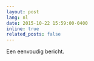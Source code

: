 ```yaml
---
layout: post
lang: nl
date: 2015-10-22 15:59:00-0400
inline: true
related_posts: false
---
```


Een eenvoudig bericht.
